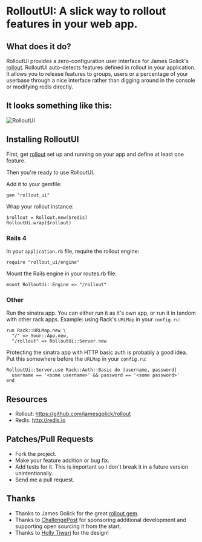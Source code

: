 RolloutUI: A slick way to rollout features in your web app.
==========================================================

What does it do?
----------------

RolloutUI provides a zero-configuration user interface for James Golick's [rollout](https://github.com/jamesgolick/rollout). RolloutUI auto-detects features defined in rollout in your application.
It allows you to release features to groups, users or a percentage of your userbase through a nice interface rather than digging around in the console or modifying redis directly.

It looks something like this:
-----------------------------

![RolloutUI](https://img.skitch.com/20111018-kyqx954fxeny9tbjf6q3n7pymi.jpg)

Installing RolloutUI
--------------------

First, get [rollout](https://github.com/jamesgolick/rollout) set up and running on your app and define at least one feature.

Then you're ready to use RolloutUI.

Add it to your gemfile:

    gem "rollout_ui"

Wrap your rollout instance:

    $rollout = Rollout.new($redis)
    RolloutUi.wrap($rollout)

### Rails 4

In your `application.rb` file, require the rollout engine:

    require "rollout_ui/engine"

Mount the Rails engine in your routes.rb file:

    mount RolloutUi::Engine => "/rollout"

### Other

Run the sinatra app.  You can either run it as it's own app, or run it in
tandom with other rack apps.  Example: using Rack's `URLMap` in your `config.ru`:

    run Rack::URLMap.new \
      "/" => Your::App.new,
      "/rollout" => RolloutUi::Server.new

Protecting the sinatra app with HTTP basic auth is probably a good idea.
Put this somewhere before the `URLMap` in your `config.ru`:

    RolloutUi::Server.use Rack::Auth::Basic do |username, password|
      username == '<some username>' && password == '<some password>'
    end

Resources
---------

* Rollout: <https://github.com/jamesgolick/rollout>
* Redis: <http://redis.io>

Patches/Pull Requests
---------------------

* Fork the project.
* Make your feature addition or bug fix.
* Add tests for it. This is important so I don't break it in a
  future version unintentionally.
* Send me a pull request.

Thanks
------
* Thanks to James Golick for the great [rollout gem](https://github.com/jamesgolick/rollout).
* Thanks to [ChallengePost](http://challengepost.com) for sponsoring additional development and
supporting open sourcing it from the start.
* Thanks to [Holly Tiwari](http://holly-smith.com/) for the design!
